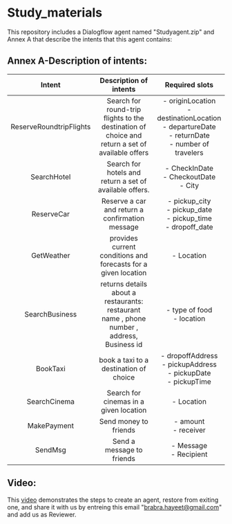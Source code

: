 # Study_materials
This repository includes a Dialogflow agent named "Studyagent.zip" and Annex A that describe the intents that this agent contains:

## Annex A-Description of intents: 

| Intent           |Description of intents |Required slots  | 
|:-------------:|:-----:|:-----:|
| ReserveRoundtripFlights |Search for round-trip flights to the destination of choice and  return a set of available offers |-	originLocation <br/> -	destinationLocation <br/> -	departureDate <br/> -	returnDate <br/> -	number of travelers | 
| SearchHotel |Search for hotels and return a set of available offers.| -	CheckInDate <br/> -	CheckoutDate <br/> -	City| 
| ReserveCar |Reserve a car  and return a confirmation message| -	pickup_city <br/> -	pickup_date <br/> -	pickup_time <br/> -	dropoff_date|
| GetWeather  |provides current conditions and forecasts for a given location| - Location | -	Weather description |
| SearchBusiness |returns details about a restaurants:  restaurant name , phone number , address, Business id| - type of food <br/> - location|
| BookTaxi | book a taxi to a destination of choice|-	dropoffAddress <br/> -	pickupAddress <br/> -	pickupDate <br/> -	pickupTime|
| SearchCinema | Search for cinemas in a given location|-	Location | 
| MakePayment | Send money to friends| -	amount <br/> -	receiver|
| SendMsg |Send a message to friends| -	Message <br/> -	Recipient| 

## Video: 
This [video](https://drive.google.com/file/d/1cfa-wo8EINSpELaEHMZ2wv9xkQ5H9ZWx/view?usp=sharing) demonstrates the steps to create an agent, restore from exiting one, and share it with us by entreing this email "brabra.hayeet@gmail.com" and add us as Reviewer. 

